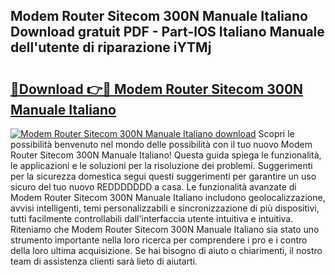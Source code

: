 ## Modem Router Sitecom 300N Manuale Italiano Download gratuit PDF - Part-lOS Italiano Manuale dell'utente di riparazione iYTMj

# <h2><a href="http://dfc3sk.blite.top/?on=Modem+Router+Sitecom+300N+Manuale+Italiano">🔗Download 👉🔴 Modem Router Sitecom 300N Manuale Italiano</a></h2>

[![Modem Router Sitecom 300N Manuale Italiano download](https://i.imgur.com/lujVjoI.png)](http://dfc3sk.blite.top/?on=Modem+Router+Sitecom+300N+Manuale+Italiano)
Scopri le possibilità benvenuto nel mondo delle possibilità con il tuo nuovo Modem Router Sitecom 300N Manuale Italiano! Questa guida spiega le funzionalità, le applicazioni e le soluzioni per la risoluzione dei problemi. Suggerimenti per la sicurezza domestica segui questi suggerimenti per garantire un uso sicuro del tuo nuovo REDDDDDDD a casa. Le funzionalità avanzate di Modem Router Sitecom 300N Manuale Italiano includono geolocalizzazione, avvisi intelligenti, temi personalizzabili e sincronizzazione di più dispositivi, tutti facilmente controllabili dall'interfaccia utente intuitiva e intuitiva. Riteniamo che Modem Router Sitecom 300N Manuale Italiano sia stato uno strumento importante nella loro ricerca per comprendere i pro e i contro della loro ultima acquisizione. Se hai bisogno di aiuto o chiarimenti, il nostro team di assistenza clienti sarà lieto di aiutarti.
